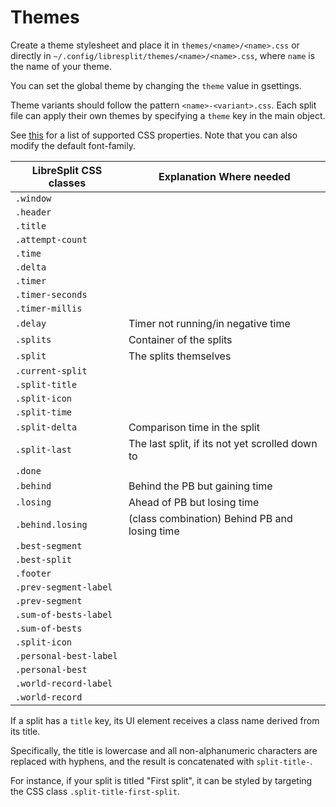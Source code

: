# Themes

Create a theme stylesheet and place it in `themes/<name>/<name>.css` or
directly in `~/.config/libresplit/themes/<name>/<name>.css`, where `name` is the name of your theme.

You can set the global theme by changing the `theme` value in gsettings.

Theme variants should follow the pattern `<name>-<variant>.css`.
Each split file can apply their own themes by specifying a `theme` key in the main object.

See [this](https://docs.gtk.org/gtk3/css-properties.html) for a list of supported
CSS properties. Note that you can also modify the default font-family.

| LibreSplit CSS classes        | Explanation Where needed                        |
| ----------------------------- | ----------------------------------------------- |
| `.window`                     |                                                 |
| `.header`                     |                                                 |
| `.title`                      |                                                 |
| `.attempt-count`              |                                                 |
| `.time`                       |                                                 |
| `.delta`                      |                                                 |
| `.timer`                      |                                                 |
| `.timer-seconds`              |                                                 |
| `.timer-millis`               |                                                 |
| `.delay`                      | Timer not running/in negative time              |
| `.splits`                     | Container of the splits                         |
| `.split`                      | The splits themselves                           |
| `.current-split`              |                                                 |
| `.split-title`                |                                                 |
| `.split-icon`                 |                                                 |
| `.split-time`                 |                                                 |
| `.split-delta`                | Comparison time in the split                    |
| `.split-last`                 | The last split, if its not yet scrolled down to |
| `.done`                       |                                                 |
| `.behind`                     | Behind the PB but gaining time                  |
| `.losing`                     | Ahead of PB but losing time                     |
| `.behind.losing`              | (class combination) Behind PB and losing time   |
| `.best-segment`               |                                                 |
| `.best-split`                 |                                                 |
| `.footer`                     |                                                 |
| `.prev-segment-label`         |                                                 |
| `.prev-segment`               |                                                 |
| `.sum-of-bests-label`         |                                                 |
| `.sum-of-bests`               |                                                 |
| `.split-icon`                 |                                                 |
| `.personal-best-label`        |                                                 |
| `.personal-best`              |                                                 |
| `.world-record-label`         |                                                 |
| `.world-record`               |                                                 |

If a split has a `title` key, its UI element receives a class name derived from its title.

Specifically, the title is lowercase and all non-alphanumeric characters are replaced with hyphens, and the result is concatenated with `split-title-`.

For instance, if your split is titled "First split", it can be styled by targeting the CSS class `.split-title-first-split`.
